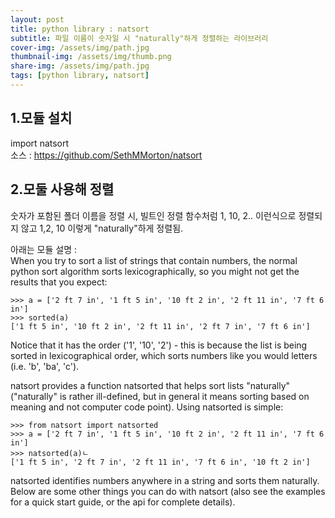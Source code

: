 ```yaml
---
layout: post
title: python library : natsort
subtitle: 파일 이름이 숫자일 시 "naturally"하게 정렬하는 라이브러리
cover-img: /assets/img/path.jpg
thumbnail-img: /assets/img/thumb.png
share-img: /assets/img/path.jpg
tags: [python library, natsort]
---
```

## 1.모듈 설치
import natsort   
소스 : https://github.com/SethMMorton/natsort    

## 2.모둘 사용해 정렬
숫자가 포함된 폴더 이름을 정렬 시, 빌트인 정렬 함수처럼 1, 10, 2.. 이런식으로 정렬되지 않고 1,2, 10 이렇게 "naturally"하게 정렬됨.

아래는 모듈 설명 :   
When you try to sort a list of strings that contain numbers, the normal python sort algorithm sorts lexicographically, so you might not get the results that you expect:   
```
>>> a = ['2 ft 7 in', '1 ft 5 in', '10 ft 2 in', '2 ft 11 in', '7 ft 6 in']
>>> sorted(a)
['1 ft 5 in', '10 ft 2 in', '2 ft 11 in', '2 ft 7 in', '7 ft 6 in']
```
Notice that it has the order ('1', '10', '2') - this is because the list is being sorted in lexicographical order, which sorts numbers like you would letters (i.e. 'b', 'ba', 'c').       
    
natsort provides a function natsorted that helps sort lists "naturally" ("naturally" is rather ill-defined, but in general it means sorting based on meaning and not computer code point). Using natsorted is simple:     
```
>>> from natsort import natsorted
>>> a = ['2 ft 7 in', '1 ft 5 in', '10 ft 2 in', '2 ft 11 in', '7 ft 6 in']
>>> natsorted(a)ㄴ
['1 ft 5 in', '2 ft 7 in', '2 ft 11 in', '7 ft 6 in', '10 ft 2 in']
```
natsorted identifies numbers anywhere in a string and sorts them naturally. Below are some other things you can do with natsort (also see the examples for a quick start guide, or the api for complete details).